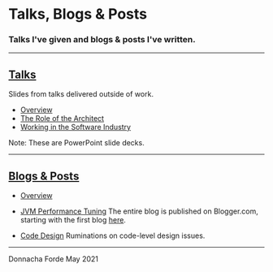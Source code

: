 # Talks, Blogs & Posts
### Talks I've given and blogs & posts I've written.



***
## [Talks](talks/README.md)

Slides from talks delivered outside of work.
* [Overview](talks/README.md)
* [The Role of the Architect](https://github.com/donnachaforde/talks-posts/blob/master/talks/The%20Role%20of%20the%20Architect.pptx) 
* [Working in the Software Industry](https://github.com/donnachaforde/talks-posts/blob/master/talks/Working%20in%20Software%20(UCC%2C%20Feb%202016).pptx)

Note: These are PowerPoint slide decks. 



***
## [Blogs & Posts](blogs/README.md)

* [Overview](blogs/README.md) 

* [JVM Performance Tuning](blogs/jvm-performance-tuning/README.md) 
The entire blog is published on Blogger.com, starting with the first blog [here](https://donnachaforde.blogspot.com/2015/09/jvm-performance-tuning-part-i-jvm.html).


*  [Code Design](blogs/code-design/README.md)
Ruminations on code-level design issues. 

*** 
Donnacha Forde
May 2021
